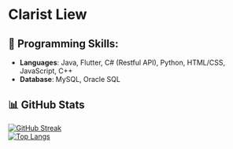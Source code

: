 # Clarist Liew
## 🔧 Programming Skills:
- **Languages**: Java, Flutter, C# (Restful API), Python, HTML/CSS, JavaScript,  C++
- **Database**: MySQL, Oracle SQL

## 📊 GitHub Stats  
[![GitHub Streak](https://github-readme-streak-stats-pi-bice.vercel.app?user=ClaristL&theme=vue-dark)](https://git.io/streak-stats)  
[![Top Langs](https://github-readme-stats-lyart-zeta-54.vercel.app/api/top-langs/?username=ClaristL&layout=donut&theme=vue-dark&langs_count=8)](https://github.com/anuraghazra/github-readme-stats)

